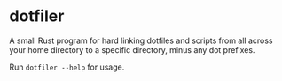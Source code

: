 # dotfiler
A small Rust program for hard linking dotfiles and scripts from all across your home directory to a specific directory, minus any dot prefixes.

Run ```dotfiler --help``` for usage.
